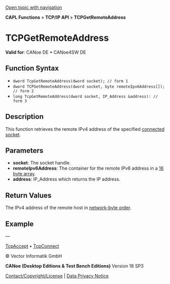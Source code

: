[Open topic with navigation](../../../../../CANoeDEFamily.htm#Topics/CAPLFunctions/TCPIPAPI/Functions/CAPLfunctionTCPGetRemoteAddress.md)

**CAPL Functions** » **TCP/IP API** » **TCPGetRemoteAddress**

# TCPGetRemoteAddress

**Valid for**: CANoe DE • CANoe4SW DE

## Function Syntax

- `dword TcpGetRemoteAddress(dword socket); // form 1`
- `dword TCPGetRemoteAddress(dword socket, byte remoteIpv6Address[]); // form 2`
- `long TcpGetRemoteAddress(dword socket, IP_Address &address): // form 3`

## Description

This function retrieves the remote IPv4 address of the specified [connected socket](../../../Shared/CAPL/TCPIPAPI/TCPIPAPI.md).

## Parameters

- **socket**: The socket handle.
- **remoteIpv6Address**: The container for the remote IPv6 address in a [16 byte array](../../../Shared/CAPL/TCPIPAPI/IPAddressByteOrdering.md).
- **address**: IP_Address which returns the IP address.

## Return Values

The IPv4 address of the remote host in [network-byte order](../../../Shared/CAPL/TCPIPAPI/IPAddressByteOrdering.md).

## Example

—

[TcpAccept](CAPLfunctionTCPAccept.md) • [TcpConnect](CAPLfunctionTCPConnect.md)

© Vector Informatik GmbH

**CANoe (Desktop Editions & Test Bench Editions)** Version 18 SP3

[Contact/Copyright/License](../../../Shared/ContactCopyrightLicense.md) | [Data Privacy Notice](https://www.vector.com/int/en/company/get-info/privacy-policy/)